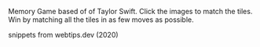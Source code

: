 Memory Game based of of Taylor Swift. Click the images to match the tiles. Win by matching all the tiles in as few moves as possible.

snippets from webtips.dev (2020)